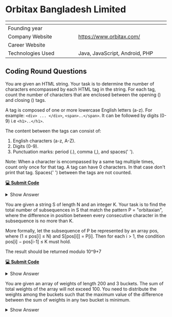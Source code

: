 # Orbitax Bangladesh Limited 

| <img width="441" height="1"> | <img width="441" height="1"> |
| :-| :- |
| Founding year | |
| Company Website | https://www.orbitax.com/ |
| Career Website |  |
| Technologies Used| Java, JavaScript, Android, PHP |

## Coding Round Questions
<article>

You are given an HTML string. Your task is to determine the number of characters encompassed by each HTML tag in the string. For each tag, count the number of characters that are enclosed between the opening (<tag>) and closing (</tag>) tags.

A tag is composed of one or more lowercase English letters (a-z). For example: `<div> ... </div>`, `<span>..</span>`. It can be followed by digits (0-9) i.e `<h1>..</h1>`.

The content between the tags can consist of:
1. English characters (a-z, A-Z).
2. Digits (0-9).
3. Punctuation marks: period (.), comma (,), and spaces(' ').

Note:
When a character is encompassed by a same tag multiple times, count only once for that tag.
A tag can have 0 characters. In that case don't print that tag.
Spaces(' ') between the tags are not counted.

[**💻 Submit Code**](https://www.hackerrank.com/contests/orbitax-associate-software-engineer-recruitment-2024-phase-1/challenges/count-between-tags/problem)
<details><summary>Show Answer</summary>

```C++
string consume(string &s,int st){
    string tag;
    while(s[st]!='>') tag+=s[st++];
    return tag;
}

void solve(string s) {
    // the total character inside a tag
    map<string,int> totalCharCount;
    // to find the nesting level of a tag
    // eg. <p><p></p></p>, here p is nested two times
    map<string,int> nestedTagLevel;

    vector<string> tags;
    vector<int> charCount;

    // signifies root level tag
    // helps to simplify code logic
    tags.push_back("");
    charCount.push_back(0);

    for(int i=0;i<s.size();i++){
        if( s[i] == '<' and s[i+1]!='/'  ){
            // starting tag
            string tag = consume(s,i+1);
            // advance pointer by the consumer
            // character count
            i+=tag.size()+1;
            tags.push_back(tag);
            charCount.push_back(0);
            nestedTagLevel[tag]++;
        }else if( s[i] == '<' and s[i+1] == '/' ){
            // ending tag
            string tag = consume(s,i+2);
             // advance pointer by the consumer
            // character count
            i+=tag.size()+2;
            int cnt = charCount.back();
            nestedTagLevel[tag]--;

            // increment count only if it has no parent
            // tag of same type
            if( nestedTagLevel[tag] == 0 ){
                totalCharCount[tags.back()] += cnt;
            }
            charCount.pop_back();
            tags.pop_back();
            // propagate the character count to its
            // parents too
            charCount.back()+=cnt;

        }else{
            if(s[i] != ' ') charCount.back()++;
        }
    }

    for(auto [tag,cnt]:totalCharCount){
        if(cnt) {
            cout<<tag<<": "<<cnt<<endl;
        }
    }
}
```
</details>
</article>

<article>

You are given a string S of length N and an integer K. Your task is to find the total number of subsequences in S that match the pattern P = "orbitaxian", where the difference in position between every consecutive character in the subsequence is no more than K.

More formally, let the subsequence of P be represented by an array pos, where (1 ≤ pos[i] ≤ N) and S[pos[i]] = P[i]. Then for each i > 1, the condition pos[i] − pos[i-1] ≤ K must hold.

The result should be returned modulo 10^9+7

[**💻 Submit Code**](https://www.hackerrank.com/contests/orbitax-associate-software-engineer-recruitment-2024-phase-1/challenges/orbitax-sub-sequence)
<details><summary>Show Answer</summary>

```C++
#define M 1000000007
map<char,queue<pii> > pos;
map<char,int> cntStack;
int k;
void calc(char prev, char cur,int ind){
    while(pos[prev].size() and ind-pos[prev].front().first>k) {
        cntStack[prev]-=pos[prev].front().second;
        cntStack[prev] %= M;
        cntStack[prev] += M;
        cntStack[prev] %= M;

        pos[prev].pop();
    }
    if( pos[prev].size() ) {
        pos[cur].push({ind,cntStack[prev]});
        cntStack[cur]+=cntStack[prev];
        cntStack[cur] %= M;
    }
}

void solve() {
    string orbitax = "orbitaxIAn";
    pos.clear();
    cntStack.clear();
    int n;
    cin>>n>>k;
    string s;
    cin>>s;
    for(int i=0;i<s.size();i++){
        char cur = s[i];
        char prev;
        if( s[i] == 'o' ){
            pos[cur].push({i,1});
            cntStack[cur]++;
        }else if( s[i] == 'r' ){
            calc('o','r',i);
        }else if( s[i] == 'b' ){
            calc('r','b',i);
        }else if( s[i] == 'i' ){
            calc('b','i',i);
            calc('x','I',i);
        }else if( s[i] == 't' ){
            calc('i','t',i);
        }else if( s[i] == 'a' ){
            calc('t','a',i);
            calc('I','A',i);
        }else if( s[i] == 'x' ){
            calc('a','x',i);
        }else if( s[i] == 'n' ){
            calc('A','n',i);
        }
    }
    cout<<cntStack['n']<<endl;
}

signed main() {
    FASTIO;
    int tc=1;
    cin>>tc;
    while(tc--) solve();
}
```
</details>
</article>

<article>

You are given an array of weights of length 200 and 3 buckets. The sum of total weights of the array will not exceed 100. You need to distribute the weights among the buckets such that the maximum value of the difference between the sum of weights in any two bucket is minimum.
<details><summary>Show Answer</summary>

```C++
bool dp[205][505][505];
// until index i, weights on 1st bucket is j and 2nd bucket is k,
// and 3rd bucket is cumsum[i]-j-k;
void solve() {
    int n;
    cin>>n;
    int weights[n+1];
    int csum = 0;
    for(int i=1;i<=n;i++)
        cin>>weights[i];

    // we can put 0 weight in 1st,2nd and 3rd bucket with 0 weights
    dp[0][0][0] = true;

    for(int i=1;i<=n;i++){
        for(int j=0;j<=min(csum,500);j++){
            for(int k=0;k<=min(csum,500);k++){
                if( !dp[i-1][j][k] ) continue;
                // put it in 1st bucket
                dp[i][j][k] = true;
                // put it in the second bucket
                if( j+weights[i]<=500 ) dp[i][j+weights[i]][k] = true;
                // put it in the third bucket
                if( k+weights[i]<=500 ) dp[i][j][k+weights[i]] = true;
            }
        }
        csum+=weights[i];
    }
    cout<<csum<<endl;
    int mx = -1;
    for(int i=0;i<=min(csum,500);i++){
        for(int j=0;j<=min(csum,500);j++){
            if( dp[n][i][j] == false ) continue;
            int k = csum-i-j;
            cout<<i<<" "<<j<<" "<<k<<endl;
            int val = max( {abs(i-j),abs(j-k),abs(k-i)} );
            mx = mx == -1? val: min(mx,val);
        }
    }
    cout<<mx<<endl;
}
```
</details>
</article>
